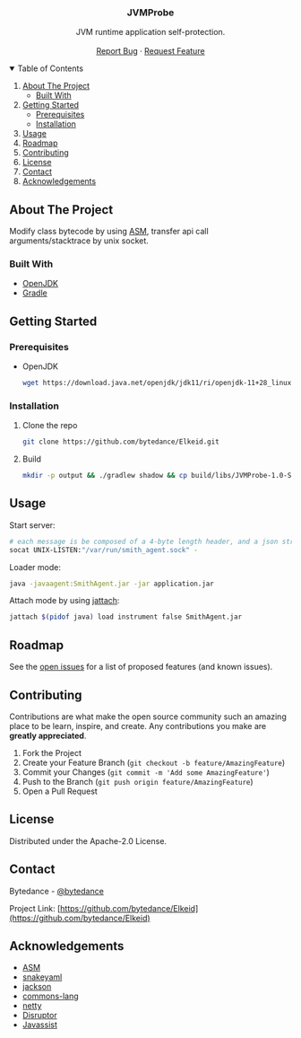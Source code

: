 <!-- PROJECT LOGO -->
<p align="center">
  <h3 align="center">JVMProbe</h3>

  <p align="center">
    JVM runtime application self-protection.
    <br />
    <br />
    <a href="https://github.com/bytedance/Elkeid/issues">Report Bug</a>
    ·
    <a href="https://github.com/bytedance/Elkeid/issues">Request Feature</a>
  </p>
</p>



<!-- TABLE OF CONTENTS -->
<details open="open">
  <summary>Table of Contents</summary>
  <ol>
    <li>
      <a href="#about-the-project">About The Project</a>
      <ul>
        <li><a href="#built-with">Built With</a></li>
      </ul>
    </li>
    <li>
      <a href="#getting-started">Getting Started</a>
      <ul>
        <li><a href="#prerequisites">Prerequisites</a></li>
        <li><a href="#installation">Installation</a></li>
      </ul>
    </li>
    <li><a href="#usage">Usage</a></li>
    <li><a href="#roadmap">Roadmap</a></li>
    <li><a href="#contributing">Contributing</a></li>
    <li><a href="#license">License</a></li>
    <li><a href="#contact">Contact</a></li>
    <li><a href="#acknowledgements">Acknowledgements</a></li>
  </ol>
</details>



<!-- ABOUT THE PROJECT -->
## About The Project

Modify class bytecode by using [ASM](https://asm.ow2.io), transfer api call arguments/stacktrace by unix socket.

### Built With

* [OpenJDK](https://openjdk.java.net)
* [Gradle](https://gradle.org)



<!-- GETTING STARTED -->
## Getting Started

### Prerequisites

* OpenJDK
  ```sh
  wget https://download.java.net/openjdk/jdk11/ri/openjdk-11+28_linux-x64_bin.tar.gz
  ```

### Installation

1. Clone the repo
   ```sh
   git clone https://github.com/bytedance/Elkeid.git
   ```
2. Build
   ```sh
   mkdir -p output && ./gradlew shadow && cp build/libs/JVMProbe-1.0-SNAPSHOT-all.jar output/SmithAgent.jar
   ```



<!-- USAGE EXAMPLES -->
## Usage

Start server:
```sh
# each message is be composed of a 4-byte length header, and a json string.
socat UNIX-LISTEN:"/var/run/smith_agent.sock" -
```

Loader mode:
```sh
java -javaagent:SmithAgent.jar -jar application.jar
```

Attach mode by using [jattach](https://github.com/apangin/jattach):
```sh
jattach $(pidof java) load instrument false SmithAgent.jar
```



<!-- ROADMAP -->
## Roadmap

See the [open issues](https://github.com/bytedance/Elkeid/issues) for a list of proposed features (and known issues).



<!-- CONTRIBUTING -->
## Contributing

Contributions are what make the open source community such an amazing place to be learn, inspire, and create. Any contributions you make are **greatly appreciated**.

1. Fork the Project
2. Create your Feature Branch (`git checkout -b feature/AmazingFeature`)
3. Commit your Changes (`git commit -m 'Add some AmazingFeature'`)
4. Push to the Branch (`git push origin feature/AmazingFeature`)
5. Open a Pull Request



<!-- LICENSE -->
## License

Distributed under the Apache-2.0 License.



<!-- CONTACT -->
## Contact

Bytedance - [@bytedance](https://github.com/bytedance)

Project Link: [https://github.com/bytedance/Elkeid](https://github.com/bytedance/Elkeid)



<!-- ACKNOWLEDGEMENTS -->
## Acknowledgements
* [ASM](https://asm.ow2.io)
* [snakeyaml](https://github.com/asomov/snakeyaml)
* [jackson](https://github.com/FasterXML/jackson)
* [commons-lang](https://commons.apache.org/proper/commons-lang)
* [netty](https://netty.io)
* [Disruptor](https://github.com/LMAX-Exchange/disruptor)
* [Javassist](https://www.javassist.org)